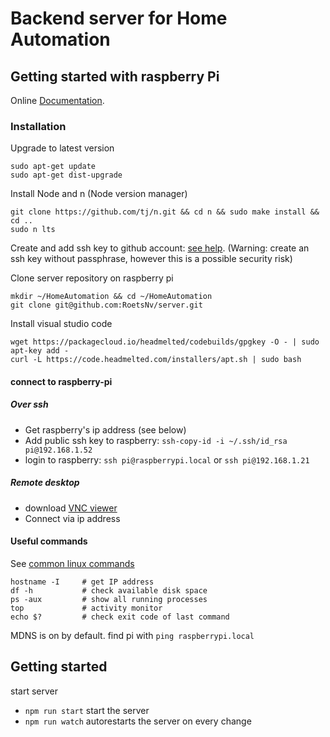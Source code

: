 # Backend server for Home Automation

## Getting started with raspberry Pi
Online [Documentation](https://www.raspberrypi.org/help/).

### Installation
Upgrade to latest version
```
sudo apt-get update
sudo apt-get dist-upgrade
```
Install Node and n (Node version manager)
```
git clone https://github.com/tj/n.git && cd n && sudo make install && cd ..
sudo n lts
```

Create and add ssh key to github account: [see help](https://help.github.com/articles/connecting-to-github-with-ssh/).
(Warning: create an ssh key without passphrase, however this is a possible security risk)

Clone server repository on raspberry pi
```
mkdir ~/HomeAutomation && cd ~/HomeAutomation
git clone git@github.com:RoetsNv/server.git
```

Install visual studio code
```
wget https://packagecloud.io/headmelted/codebuilds/gpgkey -O - | sudo apt-key add -
curl -L https://code.headmelted.com/installers/apt.sh | sudo bash
```

#### connect to raspberry-pi
##### Over ssh
- Get raspberry's ip address (see below)
- Add public ssh key to raspberry: `ssh-copy-id -i ~/.ssh/id_rsa pi@192.168.1.52`
- login to raspberry: `ssh pi@raspberrypi.local` or `ssh pi@192.168.1.21`
##### Remote desktop 
- download [VNC viewer](https://www.realvnc.com/download/viewer/)
- Connect via ip address

#### Useful commands
See [common linux commands](https://www.raspberrypi.org/documentation/linux/usage/commands.md)
```
hostname -I     # get IP address
df -h           # check available disk space
ps -aux         # show all running processes
top             # activity monitor
echo $?         # check exit code of last command
```
MDNS is on by default. find pi with `ping raspberrypi.local`

## Getting started
start server
- `npm run start` start the server
- `npm run watch` autorestarts the server on every change